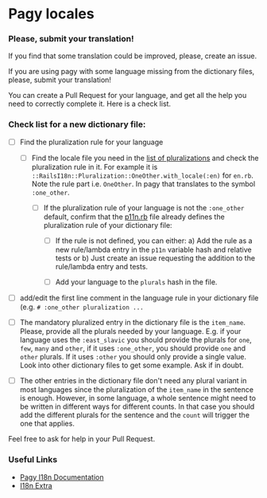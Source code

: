 # Pagy locales

### Please, submit your translation!

If you find that some translation could be improved, please, create an issue.

If you are using pagy with some language missing from the dictionary files, please, submit your translation!

You can create a Pull Request for your language, and get all the help you need to correctly complete it. Here is a check list.

### Check list for a new dictionary file:

- [ ] Find the pluralization rule for your language

  - [ ] Find the locale file you need in the [list of pluralizations](https://github.com/svenfuchs/rails-i18n/tree/master/rails/pluralization) and check the pluralization rule in it. For example it is `::RailsI18n::Pluralization::OneOther.with_locale(:en)` for `en.rb`. Note the rule part i.e. `OneOther`. In pagy that translates to the symbol `:one_other`.

    - [ ] If the pluralization rule of your language is not the `:one_other` default, confirm that the [p11n.rb](https://github.com/ddnexus/pagy/blob/master/lib/locales/utils/p11n.rb) file already defines the pluralization rule of your dictionary file:

      - [ ] If the rule is not defined, you can either: a) Add the rule as a new rule/lambda entry in the `p11n` variable hash and relative tests or b) Just create an issue requesting the addition to the rule/lambda entry and tests.

      - [ ] Add your language to the `plurals` hash in the file.

- [ ] add/edit the first line comment in the language rule in your dictionary file (e.g. `# :one_other pluralization ...`

- [ ] The mandatory pluralized entry in the dictionary file is the `item_name`. Please, provide all the plurals needed by your language. E.g. if your language uses the `:east_slavic` you should provide the plurals for `one`, `few`, `many` and `other`, if it uses `:one_other`, you should provide `one` and `other` plurals. If it uses `:other` you should only provide a single value. Look into other dictionary files to get some example. Ask if in doubt.

- [ ] The other entries in the dictionary file don't need any plural variant in most languages since the pluralization of the `item_name` in the sentence is enough. However, in some language, a whole sentence might need to be written in different ways for different counts. In that case you should add the different plurals for the sentence and the `count` will trigger the one that applies.

Feel free to ask for help in your Pull Request.

### Useful Links

* [Pagy I18n Documentation](https://ddnexus.github.io/pagy/api/frontend#i18n)
* [I18n Extra](https://ddnexus.github.io/pagy/extras/i18n)

